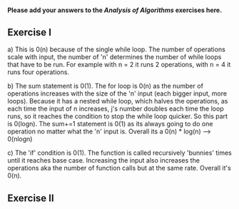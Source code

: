 #### Please add your answers to the ***Analysis of  Algorithms*** exercises here.

## Exercise I

a) This is 0(n) because of the single while loop. The number of operations scale with input, the number of 'n' determines the number of while loops that have to be run. For example with n = 2 it runs 2 operations, with n = 4 it runs four operations.


b) The sum statement is 0(1). The for loop is 0(n) as the number of operations increases with the size of the 'n' input (each bigger input, more loops). Because it has a nested while loop, which halves the operations, as each time the input of n increases, j's number doubles each time the loop runs, so it reaches the condition to stop the while loop quicker. So this part is 0(logn). The sum+=1 statement is 0(1) as its always going to do one operation no matter what the 'n' input is.
Overall its a 0(n) * log(n) --> 0(nlogn)


c) The 'if' condition is 0(1). The function is called recursively 'bunnies' times until it reaches base case. Increasing the input also increases the operations aka the number of function calls but at the same rate. 
Overall it's 0(n). 






## Exercise II



